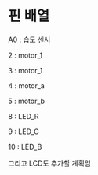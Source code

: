 # 핀 배열

A0 : 습도 센서 


2 : motor_1

3 : motor_1

4 : motor_a

5 : motor_b

8 : LED_R 

9 : LED_G

10 : LED_B

그리고 LCD도 추가할 계획임